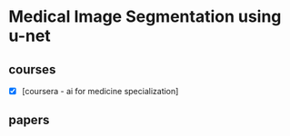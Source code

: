 # Medical Image Segmentation using u-net
## courses
- [x] [coursera - ai for medicine specialization]
## papers



